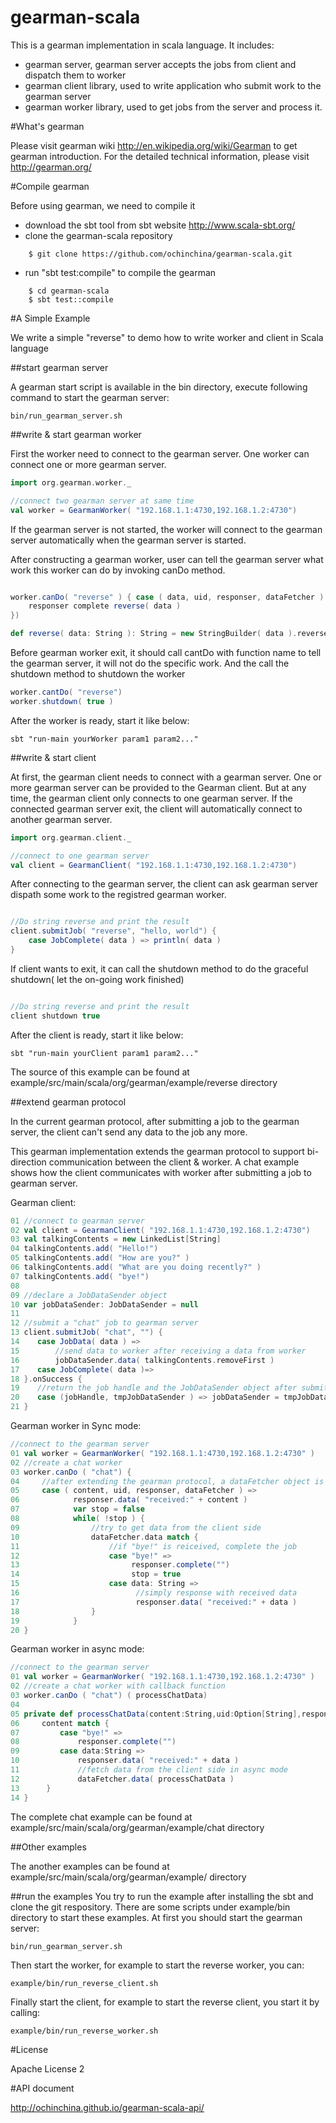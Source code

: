 gearman-scala
=============

This is a gearman implementation in scala language. It includes:

* gearman server, gearman server accepts the jobs from client and dispatch them to worker
* gearman client library, used to write application who submit work to the gearman server
* gearman worker library, used to get jobs from the server and process it.

#What's gearman


Please visit gearman wiki http://en.wikipedia.org/wiki/Gearman to get gearman introduction.
For the detailed technical information, please visit http://gearman.org/ 

#Compile gearman


Before using gearman, we need to compile it

* download the sbt tool from sbt website http://www.scala-sbt.org/
* clone the gearman-scala repository

```shell
	$ git clone https://github.com/ochinchina/gearman-scala.git
```

* run "sbt test:compile" to compile the gearman
```shell
	$ cd gearman-scala
	$ sbt test::compile
```

#A Simple Example

We write a simple "reverse" to demo how to write worker and client in Scala language

##start gearman server

A gearman start script is available in the bin directory, execute following command to start the gearman server:

```shell
bin/run_gearman_server.sh
```

##write & start gearman worker

First the worker need to connect to the gearman server. One worker can connect one
or more gearman server.

```scala
import org.gearman.worker._

//connect two gearman server at same time
val worker = GearmanWorker( "192.168.1.1:4730,192.168.1.2:4730")
```

If the gearman server is not started, the worker will connect to the gearman server
automatically when the gearman server is started.

After constructing a gearman worker, user can tell the gearman server what work this
worker can do by invoking canDo method.
  
```scala

worker.canDo( "reverse" ) { case ( data, uid, responser, dataFetcher ) =>
	responser complete reverse( data )
})

def reverse( data: String ): String = new StringBuilder( data ).reverse.toString
```

Before gearman worker exit, it should call cantDo with function name to tell the
gearman server, it will not do the specific work. And the call the shutdown method
to shutdown the worker

```scala
worker.cantDo( "reverse")
worker.shutdown( true )
```

After the worker is ready, start it like below:

```shell
sbt "run-main yourWorker param1 param2..."
```

##write & start client

At first, the gearman client needs to connect with a gearman server. One or more
gearman server can be provided to the Gearman client. But at any time, the gearman
client only connects to one gearman server. If the connected gearman server exit,
the client will automatically connect to another gearman server.

```scala
import org.gearman.client._

//connect to one gearman server
val client = GearmanClient( "192.168.1.1:4730,192.168.1.2:4730")

```

After connecting to the gearman server, the client can ask gearman server dispath
some work to the registred gearman worker.

```scala

//Do string reverse and print the result
client.submitJob( "reverse", "hello, world") {
	case JobComplete( data ) => println( data )
}
```

If client wants to exit, it can call the shutdown method to do the graceful shutdown( let
the on-going work finished)

```scala

//Do string reverse and print the result
client shutdown true
```

After the client is ready, start it like below:

```shell
sbt "run-main yourClient param1 param2..."
```
The source of this example can be found at example/src/main/scala/org/gearman/example/reverse directory

##extend gearman protocol

In the current gearman protocol, after submitting a job to the gearman server, the client can't send any data to the job any more. 

This gearman implementation extends the gearman protocol to support bi-direction communication between the client & worker. A chat example shows how the client communicates with worker after submitting a job to gearman server.

Gearman client:
```scala
01 //connect to gearman server
02 val client = GearmanClient( "192.168.1.1:4730,192.168.1.2:4730")
03 val talkingContents = new LinkedList[String]
04 talkingContents.add( "Hello!")
05 talkingContents.add( "How are you?" )
06 talkingContents.add( "What are you doing recently?" )
07 talkingContents.add( "bye!")
08
09 //declare a JobDataSender object
10 var jobDataSender: JobDataSender = null
11
12 //submit a "chat" job to gearman server
13 client.submitJob( "chat", "") {
14    case JobData( data ) =>
15        //send data to worker after receiving a data from worker
16        jobDataSender.data( talkingContents.removeFirst )
17    case JobComplete( data )=>
18 }.onSuccess {
19    //return the job handle and the JobDataSender object after submitting job to gearman server, save the jobDataSender 
20    case (jobHandle, tmpJobDataSender ) => jobDataSender = tmpJobDataSender
21 }
```

Gearman worker in Sync mode:

```scala
//connect to the gearman server
01 val worker = GearmanWorker( "192.168.1.1:4730,192.168.1.2:4730" )
02 //create a chat worker
03 worker.canDo ( "chat") {
04     //after extending the gearman protocol, a dataFetcher object is available to get data from client
05     case ( content, uid, responser, dataFetcher ) =>
06            responser.data( "received:" + content )
07            var stop = false
08            while( !stop ) {
09                //try to get data from the client side
10                dataFetcher.data match {
11                    //if "bye!" is reiceived, complete the job
12                    case "bye!" =>
13                         responser.complete("")
14                         stop = true
15                    case data: String =>
16                          //simply response with received data
17                          responser.data( "received:" + data )
18                }
19            }
20 }

```

Gearman worker in async mode:
```scala
//connect to the gearman server
01 val worker = GearmanWorker( "192.168.1.1:4730,192.168.1.2:4730" )
02 //create a chat worker with callback function
03 worker.canDo ( "chat") ( processChatData) 
04
05 private def processChatData(content:String,uid:Option[String],responser:JobResponser,dataFetcher:JobDataFetcher){
06     content match {
07         case "bye!" =>
08             responser.complete("")
09         case data:String =>
10             responser.data( "received:" + data )
11             //fetch data from the client side in async mode
12             dataFetcher.data( processChatData )
13      }
14 }

```
The complete chat example can be found at example/src/main/scala/org/gearman/example/chat directory

##Other examples

The another examples can be found at  example/src/main/scala/org/gearman/example/ directory

##run the examples
 You try to run the example after installing the sbt and clone the git respository. There are some scripts under example/bin directory to start these examples.
 At first you should start the gearman server:
 
 ```shell
 bin/run_gearman_server.sh
 ```
 
 Then start the worker, for example to start the reverse worker, you can:
 
 ```shell
 example/bin/run_reverse_client.sh
 ```
 
 Finally start the client, for example to start the reverse client, you start it by calling:
 
 ```shell
 example/bin/run_reverse_worker.sh
 ```

#License

Apache License 2

#API document

http://ochinchina.github.io/gearman-scala-api/
